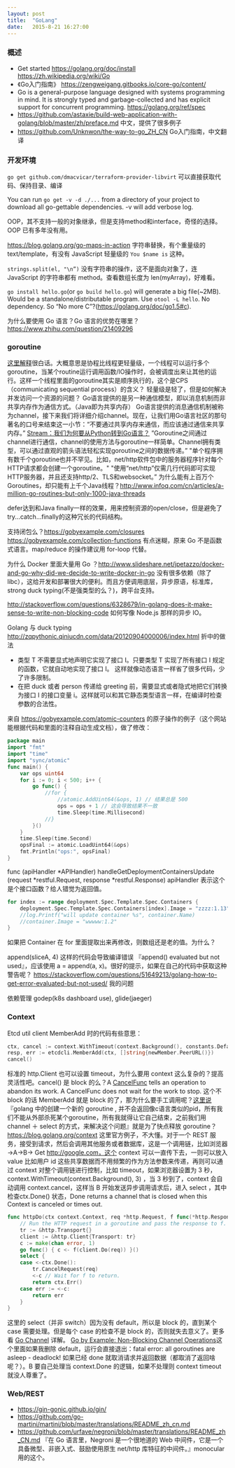 ```yaml
---
layout: post
title:  "GoLang"
date:   2015-8-21 16:27:00
---
```

### 概述
* Get started https://golang.org/doc/install https://zh.wikipedia.org/wiki/Go
* 《Go入门指南》 https://zengweigang.gitbooks.io/core-go/content/
* Go is a general-purpose language designed with systems programming in mind. It is strongly typed and garbage-collected and has explicit support for concurrent programming.  https://golang.org/ref/spec
* https://github.com/astaxie/build-web-application-with-golang/blob/master/zh/preface.md 中文，提供了很多例子
* https://github.com/Unknwon/the-way-to-go_ZH_CN Go入门指南，中文翻译

### 开发环境
`go get github.com/dmacvicar/terraform-provider-libvirt` 可以直接获取代码、保持目录、编译

You can run `go get -v -d ./...` from a directory of your project to download all go-gettable dependencies. -v will add verbose log.

OOP，其不支持一般的对象继承，但是支持method和interface，奇怪的选择。OOP 已有多年没有用。

https://blog.golang.org/go-maps-in-action
字符串替换，有个重量级的 text/template，有没有 JavaScript 轻量级的 `You $name is` 这种。

`strings.split(el, "\n”)` 没有字符串的操作，这不是面向对象了，连 JavaScript 的字符串都有 method。查看数组长度为 len(myArray)，好难看。
 
`go install hello.go`(or `go build hello.go`) will generate a big file(~2MB). Would be a standalone/distributable program. Use `otool -L hello`. No dependency. So “No more C”?(https://golang.org/doc/go1.5#c).

为什么要使用 Go 语言？Go 语言的优势在哪里？ https://www.zhihu.com/question/21409296

### goroutine 
[这里解释](https://www.zhihu.com/question/20862617/answer/36191625)很白话。大概意思是协程比线程更轻量级，一个线程可以运行多个goroutine，当某个routine运行调用函数/IO操作时，会被调度出来让其他的运行。这样一个线程里面的goroutine其实是顺序执行的，这个是CPS（communicating sequential process）的含义？
轻量级是轻了，但是如何解决并发访问一个资源的问题？
Go语言提供的是另一种通信模型，即以消息机制而非共享内存作为通信方式。（Java即为共享内存） 
Go语言提供的消息通信机制被称为channel，接下来我们将详细介绍channel。现在，让我们用Go语言社区的那句著名的口号来结束这一小节：“不要通过共享内存来通信，而应该通过通信来共享内存。”
[Stream：我们为何要从Python转到Go语言？](https://mp.weixin.qq.com/s?__biz=MzIzNjUxMzk2NQ==&mid=2247489167&idx=1&sn=fee611706a830a2a696809929ebfa1cf&chksm=e8d7e94ddfa0605b718312f48499289aae2e9e38afa9352e354b68d6d401a6135a2e28e6a6b2&scene=27#wechat_redirect)
”Goroutine之间通过channel进行通信，channel的使用方法与goroutine一样简单。Channel拥有类型，可以通过直观的箭头语法轻松实现goroutine之间的数据传递。”
"单个程序拥有数千个goroutine也并不罕见。比如，net/http软件包中的服务器程序针对每个HTTP请求都会创建一个goroutine。"
"使用“net/http”仅需几行代码即可实现HTTP服务器，并且还支持http/2、TLS和websocket。”
为什么能有上百万个Goroutines，却只能有上千个Java线程？http://www.infoq.com/cn/articles/a-million-go-routines-but-only-1000-java-threads

defer达到和Java finally一样的效果，用来控制资源的open/close，但是避免了try...catch...finally的这种冗长的代码结构。

支持闭包么？https://gobyexample.com/closures https://gobyexample.com/collection-functions 有点迷糊，原来 Go 不是函数式语言。map/reduce 的操作建议用 for-loop 代替。

为什么 Docker 里面大量用 Go ？http://www.slideshare.net/jpetazzo/docker-and-go-why-did-we-decide-to-write-docker-in-go 没有很多依赖（除了libc），这给开发和部署很大的便利。而且方便调用底层，异步原语，标准库，strong duck typing(不是强类型的么？)，跨平台支持。

http://stackoverflow.com/questions/6328679/in-golang-does-it-make-sense-to-write-non-blocking-code 如何写像 Node.js 那样的异步 IO。

Golang 与 duck typing http://zqpythonic.qiniucdn.com/data/20120904000006/index.html 折中的做法
* 类型 T 不需要显式地声明它实现了接口 I。只要类型 T 实现了所有接口 I 规定的函数，它就自动地实现了接口 I。 这样就像动态语言一样省了很多代码，少了许多限制。
* 在把 duck 或者 person 传递给 greeting 前，需要显式或者隐式地把它们转换为接口 I 的接口变量 i。这样就可以和其它静态类型语言一样，在编译时检查参数的合法性。

来自 https://gobyexample.com/atomic-counters 的原子操作的例子（这个网站能根据代码和里面的注释自动生成文档），做了修改：
```go
package main
import "fmt"
import "time"
import "sync/atomic"
func main() {
    var ops uint64
    for i := 0; i < 500; i++ {
        go func() {
            //for {
                //atomic.AddUint64(&ops, 1) // 结果总是 500
                ops = ops + 1 // 这会导致结果不一致
                time.Sleep(time.Millisecond)
            //}
        }()
    }
    time.Sleep(time.Second)
    opsFinal := atomic.LoadUint64(&ops)
    fmt.Println("ops:", opsFinal)
}
```
func (apiHandler *APIHandler) handleGetDeploymentContainersUpdate (request *restful.Request, response *restful.Response) 
apiHandler 表示这个是个接口函数？给人错觉为返回值。
```go
for index := range deployment.Spec.Template.Spec.Containers {
    deployment.Spec.Template.Spec.Containers[index].Image = "zzzz:1.13"
    //log.Printf("will update container %s", container.Name)
    //container.Image = "wwwww:1.2"
}
```
如果把 Container 在 for 里面提取出来再修改，则数组还是老的值。为什么？

append(sliceA, 4) 这样的代码会导致编译错误 『append() evaluated but not used』，应该使用 a = append(a, x)。很好的提示，如果在自己的代码中获取这种警告呢？
https://stackoverflow.com/questions/51649213/golang-how-to-get-error-evaluated-but-not-used/ 我的问题

依赖管理 godep(k8s dashboard use), glide(jaeger)

### Context
Etcd util client MemberAdd 时的代码有些意思：
```go
ctx, cancel := context.WithTimeout(context.Background(), constants.DefaultRequestTimeout)
resp, err := etcdcli.MemberAdd(ctx, []string{newMember.PeerURL()})
cancel()
```
标准的 http.Client 也可以设置 timeout，为什么要用 context 这么复杂的？提高灵活性吧。cancel() 是 block 的么？A [CancelFunc](https://golang.org/pkg/context/#CancelFunc) tells an operation to abandon its work. A CancelFunc does not wait for the work to stop. 这个不 block 的话 MemberAdd 就是 block 的了，那为什么要手工调用呢？[这里说](http://www.01happy.com/golang-context-reading/)『golang 中的创建一个新的 goroutine , 并不会返回像c语言类似的pid，所有我们不能从外部杀死某个goroutine，所有我就得让它自己结束，之前我们用 channel ＋ select 的方式，来解决这个问题』就是为了快点释放 goroutine？https://blog.golang.org/context 这里官方例子，不大懂。对于一个 REST 服务，接受到请求，然后会调用其他服务或者数据库，这是一个调用链，比如浏览器 ->A->B-> Get http://google.com，这个 context 可以一直传下去，一则可以放入 value 比如用户 id 这些共享数据而不用频繁的作为方法参数来传递，再则可以通过 context 对整个调用链进行控制，比如 timeout，如果浏览器设置为 3 秒，context.WithTimeout(context.Background(), 3) ，当 3 秒到了，context 会自动调用 context.cancel，这样当 B 开始发送异步调用请求后，进入 select ，其中检查ctx.Done() 状态，Done returns a channel that is closed when this Context is canceled or times out. 
```go
func httpDo(ctx context.Context, req *http.Request, f func(*http.Response, error) error) error {
    // Run the HTTP request in a goroutine and pass the response to f.
    tr := &http.Transport{}
    client := &http.Client{Transport: tr}
    c := make(chan error, 1)
    go func() { c <- f(client.Do(req)) }()
    select {
    case <-ctx.Done():
        tr.CancelRequest(req)
        <-c // Wait for f to return.
        return ctx.Err()
    case err := <-c:
        return err
    }
}
```
这里的 select（并非 switch）因为没有 default，所以是 block 的，直到某个 case 需要处理。但是每个 case 的检查不是 block 的，否则就失去意义了。更多看 [Go Channel](https://colobu.com/2016/04/14/Golang-Channels/) 详解。
[Go by Example: Non-Blocking Channel Operations](https://gobyexample.com/non-blocking-channel-operations)这个里面如果我删除 default，运行会直接退出：fatal error: all goroutines are asleep - deadlock!
如果已经 done 就取消请求并返回数据（都取消了返回啥呢？）。B 要自己处理当 context.Done 的逻辑，如果不处理则 context timeout 就没人尊重了。

### Web/REST
* https://gin-gonic.github.io/gin/
* https://github.com/go-martini/martini/blob/master/translations/README_zh_cn.md
* https://github.com/urfave/negroni/blob/master/translations/README_zh_CN.md 『在 Go 语言里，Negroni 是一个很地道的 Web 中间件，它是一个具备微型、非嵌入式、鼓励使用原生 net/http 库特征的中间件。』monocular 用的这个。